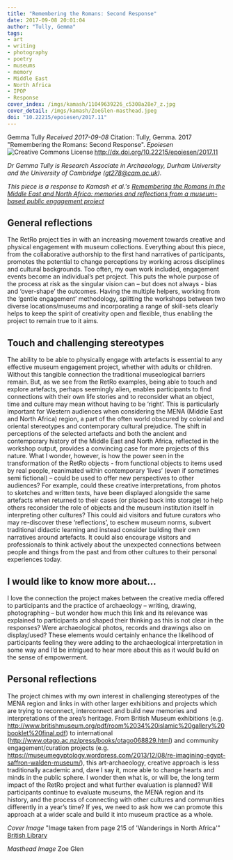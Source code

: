 ```yaml
---
title: "Remembering the Romans: Second Response"
date: 2017-09-08 20:01:04
author: "Tully, Gemma"
tags:
- art
- writing
- photography
- poetry
- museums
- memory
- Middle East
- North Africa
- IPOP
- Response
cover_index: /imgs/kamash/11049639226_c5308a28e7_z.jpg
cover_detail: /imgs/kamash/ZoeGlen-masthead.jpeg
doi: "10.22215/epoiesen/2017.11"
---
```

Gemma Tully
_Received 2017-09-08_
Citation: Tully, Gemma. 2017 "Remembering the Romans: Second Response". _Epoiesen_ http://dx.doi.org/10.22215/epoiesen/2017.11
<a rel="license" href="http://creativecommons.org/licenses/by-nc/4.0/"><img alt="Creative Commons License" style="border-width:0" src="https://i.creativecommons.org/l/by-nc/4.0/88x31.png" align="left" /></a><br />

_Dr Gemma Tully is Research Associate in Archaeology, Durham University and the University of Cambridge (gt278@cam.ac.uk)._

_This piece is a response to Kamash et al.'s [Remembering the Romans in the Middle East and North Africa: memories and reflections from a museum-based public engagement project](/2017/07/14/remembering-romans/)_

## General reflections
The RetRo project ties in with an increasing movement towards creative and physical engagement with museum collections. Everything about this piece, from the collaborative authorship to the first hand narratives of participants, promotes the potential to change perceptions by working across disciplines and cultural backgrounds. Too often, my own work included, engagement events become an individual’s pet project. This puts the whole purpose of the process at risk as the singular vision can – but does not always - bias and ‘over-shape’ the outcomes. Having the multiple helpers, working from the ‘gentle engagement’ methodology, splitting the workshops between two diverse locations/museums and incorporating a range of skill-sets clearly helps to keep the spirit of creativity open and flexible, thus enabling the project to remain true to it aims.

## Touch and challenging stereotypes
The ability to be able to physically engage with artefacts is essential to any effective museum engagement project, whether with adults or children. Without this tangible connection the traditional museological barriers remain. But, as we see from the RetRo examples, being able to touch and explore artefacts, perhaps seemingly alien, enables participants to find connections with their own life stories and to reconsider what an object, time and culture may mean without having to be ‘right’. This is particularly important for Western audiences when considering the MENA (Middle East and North Africa) region, a part of the often world obscured by colonial and oriental stereotypes and contemporary cultural prejudice. The shift in perceptions of the selected artefacts and both the ancient and contemporary history of the Middle East and North Africa, reflected in the workshop output, provides a convincing case for more projects of this nature. What I wonder, however, is how the power seen in the transformation of the RetRo objects - from functional objects to items used by real people, reanimated within contemporary ‘lives’ (even if sometimes semi fictional) – could be used to offer new perspectives to other audiences? For example, could these creative interpretations, from photos to sketches and written texts, have been displayed alongside the same artefacts when returned to their cases (or placed back into storage) to help others reconsider the role of objects and the museum institution itself in interpreting other cultures? This could aid visitors and future curators who may re-discover these ‘reflections’, to eschew museum norms, subvert traditional didactic learning and instead consider building their own narratives around artefacts. It could also encourage visitors and professionals to think actively about the unexpected connections between people and things from the past and from other cultures to their personal experiences today.

## I would like to know more about…
I love the connection the project makes between the creative media offered to participants and the practice of archaeology – writing, drawing, photographing – but wonder how much this link and its relevance was explained to participants and shaped their thinking as this is not clear in the responses? Were archaeological photos, records and drawings also on display/used? These elements would certainly enhance the likelihood of participants feeling they were adding to the archaeological interpretation in some way and I’d be intrigued to hear more about this as it would build on the sense of empowerment.

## Personal reflections
The project chimes with my own interest in challenging stereotypes of the MENA region and links in with other larger exhibitions and projects which are trying to reconnect, interconnect and build new memories and interpretations of the area’s heritage. From British Museum exhibitions (e.g. http://www.britishmuseum.org/pdf/room%2034%20islamic%20gallery%20booklet%20final.pdf) to international (http://www.otago.ac.nz/press/books/otago068829.html) and community engagement/curation projects (e.g. https://museumegyptology.wordpress.com/2013/12/08/re-imagining-egypt-saffron-walden-museum/), this art-archaeology, creative approach is less traditionally academic and, dare I say it, more able to change hearts and minds in the public sphere. I wonder then what is, or will be, the long term impact of the RetRo project and what further evaluation is planned? Will participants continue to evaluate museums, the MENA region and its history, and the process of connecting with other cultures and communities differently in a year’s time? If yes, we need to ask how we can promote this approach at a wider scale and build it into museum practice as a whole.

_Cover Image_ "Image taken from page 215 of 'Wanderings in North Africa'" [British Library](https://www.flickr.com/photos/britishlibrary/11049639226)

_Masthead Image_ Zoe Glen
